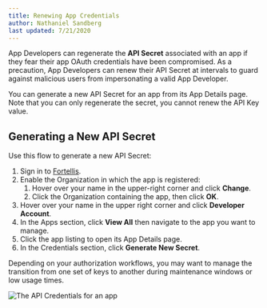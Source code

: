 ```yaml
---
title: Renewing App Credentials
author: Nathaniel Sandberg
last updated: 7/21/2020
---
```


App Developers can regenerate the **API Secret** associated with an app if they fear their app OAuth credentials have been compromised. As a precaution, App Developers can renew their API Secret at intervals to guard against malicious users from impersonating a valid App Developer.

You can generate a new API Secret for an app from its App Details page. Note that you can only regenerate the secret, you cannot renew the API Key value.

## Generating a New API Secret

Use this flow to generate a new API Secret:

1. Sign in to [Fortellis]($[devNetworkUrl]).
1. Enable the Organization in which the app is registered:  
    1. Hover over your name in the upper-right corner and click **Change**.
    1. Click the Organization containing the app, then click **OK**.
1. Hover over your name in the upper right corner and click **Developer Account**.
1. In the Apps section, click **View All** then navigate to the app you want to manage.
1. Click the app listing to open its App Details page.
1. In the Credentials section, click **Generate New Secret**.

Depending on your authorization workflows, you may want to manage the transition from one set of keys to another during maintenance windows or low usage times.

![The API Credentials for an app]($[docsUrl]/static/images/api-credentials.jpg)
